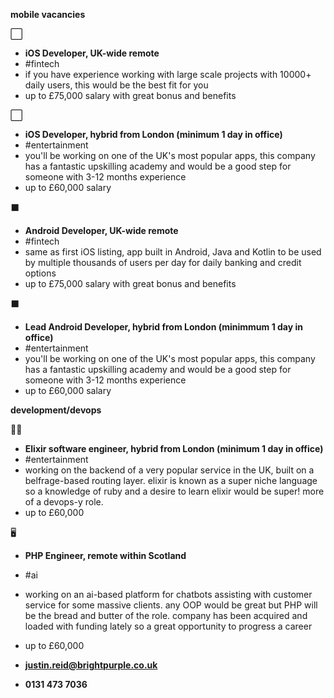 **mobile vacancies**

⬜
- **iOS Developer, UK-wide remote**
- #fintech
- if you have experience working with large scale projects with 10000+ daily users, this would be the best fit for you
- up to £75,000 salary with great bonus and benefits

⬜
- **iOS Developer, hybrid from London (minimum 1 day in office)**
- #entertainment
- you'll be working on one of the UK's most popular apps, this company has a fantastic upskilling academy and would be a good step for someone with 3-12 months experience
- up to £60,000 salary

⬛
- **Android Developer, UK-wide remote**
- #fintech
- same as first iOS listing, app built in Android, Java and Kotlin to be used by multiple thousands of users per day for daily banking and credit options 
- up to £75,000 salary with great bonus and benefits

⬛
- **Lead Android Developer, hybrid from London (minimmum 1 day in office)**
- #entertainment
- you'll be working on one of the UK's most popular apps, this company has a fantastic upskilling academy and would be a good step for someone with 3-12 months experience
- up to £60,000 salary

**development/devops**

🧝‍♀️
- **Elixir software engineer, hybrid from London (minimum 1 day in office)**
- #entertainment
- working on the backend of a very popular service in the UK, built on a belfrage-based routing layer. elixir is known as a super niche language so a knowledge of ruby and a desire to learn elixir would be super! more of a devops-y role.
- up to £60,000

🖥
- **PHP Engineer, remote within Scotland**
- #ai
- working on an ai-based platform for chatbots assisting with customer service for some massive clients. any OOP would be great but PHP will be the bread and butter of the role. company has been acquired and loaded with funding lately so a great opportunity to progress a career
- up to £60,000 



- **justin.reid@brightpurple.co.uk**
- **0131 473 7036**
